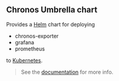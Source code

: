<!--
SPDX-FileCopyrightText: 2021 Open Networking Foundation <info@opennetworking.org>

SPDX-License-Identifier: LicenseRef-ONF-Member-Only-1.0
-->

## Chronos Umbrella chart

Provides a [Helm] chart for deploying

* chronos-exporter
* grafana
* prometheus

to [Kubernetes].
> See the [documentation] for more info.

[Kubernetes]: https://kubernetes.io/
[Helm]: https://helm.sh/
[documentation]: https://docs.onosproject.org/developers/deploy_with_helm/
